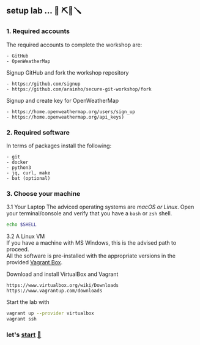 ## setup lab ... 🧰 ⛏️🔧🪛

### 1. Required accounts
The required accounts to complete the workshop are:
```
- GitHub
- OpenWeatherMap 
```

Signup GitHub and fork the workshop repository
```
- https://github.com/signup
- https://github.com/arainho/secure-git-workshop/fork
```

Signup and create key for OpenWeatherMap
```
- https://home.openweathermap.org/users/sign_up
- https://home.openweathermap.org/api_keys)   
```

### 2. Required software
In terms of packages install the following:
```
- git
- docker
- python3	
- jq, curl, make
- bat (optional)
```

### 3. Choose your machine

3.1 Your Laptop
The adviced operating systems are _macOS or Linux_. 
Open your terminal/console and verify that you have a `bash` or `zsh` shell.  
```bash
echo $SHELL
```

3.2 A Linux VM  
If you have a machine with MS Windows, this is the advised path to proceed.    
All the software is pre-installed with the appropriate versions in the provided [Vagrant Box](Vagrantfile). 

Download and install VirtualBox and Vagrant
```
https://www.virtualbox.org/wiki/Downloads
https://www.vagrantup.com/downloads
```

Start the lab with
```bash
vagrant up --provider virtualbox
vagrant ssh
```

### let's [start](https://github.com/arainho/secure-git-workshop/tree/start) [🚀](https://github.com/arainho/secure-git-workshop/tree/start)

